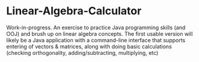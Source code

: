 # Linear-Algebra-Calculator

Work-in-progress. An exercise to practice Java programming skills (and OOJ) and brush up on linear algebra concepts. The first usable version will likely be a Java application with a command-line interface that supports entering of vectors & matrices, along with doing basic calculations (checking orthogonality, adding/subtracting, multiplying, etc)

